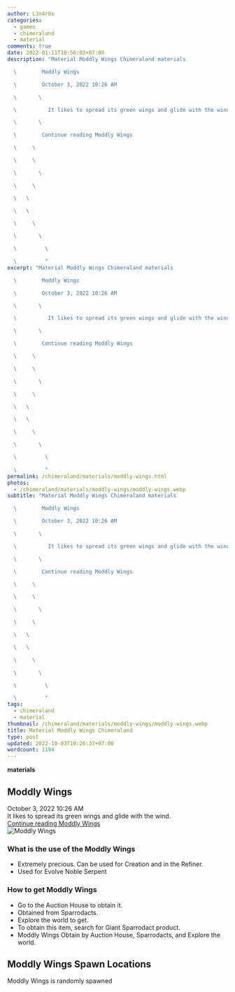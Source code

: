 ```yaml
---
author: L3n4r0x
categories:
  - games
  - chimeraland
  - material
comments: true
date: 2022-01-11T10:56:03+07:00
description: "Material Moddly Wings Chimeraland materials

  \        Moddly Wings

  \        October 3, 2022 10:26 AM

  \       \ 

  \          It likes to spread its green wings and glide with the wind.

  \       \ 

  \        Continue reading Moddly Wings

  \     \ 

  \     \ 

  \       \ 

  \     \ 

  \   \ 

  \   \ 

  \     \ 

  \       \ 

  \         \ 

  \         "
excerpt: "Material Moddly Wings Chimeraland materials

  \        Moddly Wings

  \        October 3, 2022 10:26 AM

  \       \ 

  \          It likes to spread its green wings and glide with the wind.

  \       \ 

  \        Continue reading Moddly Wings

  \     \ 

  \     \ 

  \       \ 

  \     \ 

  \   \ 

  \   \ 

  \     \ 

  \       \ 

  \         \ 

  \         "
permalink: /chimeraland/materials/moddly-wings.html
photos:
  - /chimeraland/materials/moddly-wings/moddly-wings.webp
subtitle: "Material Moddly Wings Chimeraland materials

  \        Moddly Wings

  \        October 3, 2022 10:26 AM

  \       \ 

  \          It likes to spread its green wings and glide with the wind.

  \       \ 

  \        Continue reading Moddly Wings

  \     \ 

  \     \ 

  \       \ 

  \     \ 

  \   \ 

  \   \ 

  \     \ 

  \       \ 

  \         \ 

  \         "
tags:
  - chimeraland
  - material
thumbnail: /chimeraland/materials/moddly-wings/moddly-wings.webp
title: Material Moddly Wings Chimeraland
type: post
updated: 2022-10-03T10:26:37+07:00
wordcount: 1194
---
```


<link
  rel="stylesheet"
  href="https://rawcdn.githack.com/dimaslanjaka/Web-Manajemen/870a349/css/bootstrap-5-3-0-alpha3-wrapper.css"
/>
<section id="bootstrap-wrapper">
  <div data-bs-theme="dark">
    <div
      class="row g-0 border rounded overflow-hidden flex-md-row mb-4 shadow-sm position-relative bg-dark text-light"
    >
      <div class="col p-4 d-flex flex-column position-static">
        <strong class="d-inline-block mb-2 text-success">materials</strong>
        <h2 class="mb-0">Moddly Wings</h2>
        <div class="mb-1 text-muted">October 3, 2022 10:26 AM</div>
        <div class="mb-2 border p-1">
          It likes to spread its green wings and glide with the wind.
        </div>
        <a
          href="/chimeraland/materials/moddly-wings.html"
          class="stretched-link d-none text-primary"
          >Continue reading Moddly Wings</a
        >
      </div>
      <div class="col-auto d-none d-md-block d-lg-block">
        <img
          src="https://www.webmanajemen.com/chimeraland/materials/moddly-wings/moddly-wings.webp"
          alt="Moddly Wings"
        />
      </div>
    </div>
    <div class="row">
      <div class="col-lg-6 col-12 mb-2">
        <div class="card">
          <div class="card-body">
            <h3 class="card-title">What is the use of the Moddly Wings</h3>
            <div class="card-text">
              <ul>
                <li>
                  Extremely precious. Can be used for Creation and in the
                  Refiner.
                </li>
                <li>Used for Evolve Noble Serpent</li>
              </ul>
            </div>
          </div>
        </div>
      </div>
      <div class="col-lg-6 col-12 mb-2">
        <div class="card">
          <div class="card-body">
            <h3 class="card-title">How to get Moddly Wings</h3>
            <div class="card-text">
              <ul>
                <li>Go to the Auction House to obtain it.</li>
                <li>Obtained from Sparrodacts.</li>
                <li>Explore the world to get.</li>
                <li>
                  To obtain this item, search for Giant Sparrodact product.
                </li>
                <li>
                  Moddly Wings Obtain by Auction House, Sparrodacts, and Explore
                  the world.
                </li>
              </ul>
            </div>
          </div>
        </div>
      </div>
      <div class="col-12 mb-2">
        <h2>Moddly Wings Spawn Locations</h2>
        <p>Moddly Wings is randomly spawned</p>
      </div>
    </div>
  </div>
</section>